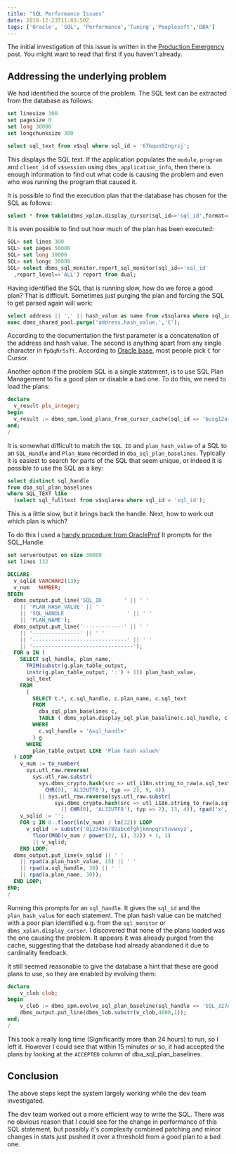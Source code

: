 ```yaml
---
title: "SQL Performance Issues"
date: 2019-12-23T11:03:50Z
tags: ['Oracle', 'SQL', 'Performance','Tuning','Peoplesoft','DBA']
---
```


The initial investigation of this issue is written in the 
[Production Emergency](../productionemergency/) post. You might want to read  that 
first if you haven't already.

## Addressing the underlying problem

We had identified the source of the problem. The SQL text can be extracted from the database as follows:

```sql
set linesize 300
set pagesize 0
set long 30000
set longchunksize 300

select sql_text from v$sql where sql_id = '67bqun92ngrsj';
```

This displays the SQL text. If the application populates the `module`, `program` and `client_id` 
of `v$session` using
`dbms_application_info`, then there is enough information to find out what code is causing the
problem and even who was running the program that caused it.

It is possible to find the execution plan that the database has chosen for the SQL as follows:

```sql
select * from table(dbms_xplan.display_cursor(sql_id=>'sql_id',format=>'ALLSTATS');
```

It is even possible to find out how much of the plan has been executed:

```sql
SQL> set lines 300
SQL> set pages 50000
SQL> set long 30000
SQL> set longc 30000  
SQL> select dbms_sql_monitor.report_sql_monitor(sql_id=>'sql_id'
  ,report_level=>'ALL') report from dual;
```

Having identified the SQL that is running slow, how do we force a good plan?
That is difficult. Sometimes just purging  the plan and forcing the SQL to get
parsed again will work:

```sql
select address || ',' || hash_value as name from v$sqlarea where sql_id = 'sql_id';
exec dbms_shared_pool.purge('address,hash_value;','C');
```

According to the documentation the first parameter is a concatenation of the address and
hash value. The second is anything apart from any single character in `PpQqRrSsTt`. According to 
[Oracle base](https://oracle-base.com/articles/misc/purge-the-shared-pool#purge-individual-cursors),
most people pick `C` for Cursor.

Another option if the problem SQL is a single statement, is to use SQL Plan Management to
fix a good plan or disable a bad one. To do this, we need to load the plans:

```sql
declare
  v_result pls_integer;
begin
  v_result := dbms_spm.load_plans_from_cursor_cache(sql_id => 'busg12afb9x71');
end;
/
```

It is somewhat difficult to match the `SQL_ID` and `plan_hash_value` of a SQL to an `SQL_Handle` and
`Plan_Name` recorded in `dba_sql_plan_baselines`. Typically it is easiest to search for parts of the
SQL that seem unique, or indeed it is possible to use the SQL as a key:

```sql
select distinct sql_handle 
from dba_sql_plan_baselines 
where SQL_TEXT like
  (select sql_fulltext from v$sqlarea where sql_id = 'sql_id');
```

This is a little slow, but it brings back the handle. Next, how to work out which plan is which?

To do this I used a 
[handy procedure from OracleProf](http://oracleprof.blogspot.com/2011/07/how-to-find-sqlid-and-planhashvalue-in.html)
It prompts for the SQL_Handle.

```sql
set serveroutput on size 30000
set lines 132

DECLARE
  v_sqlid VARCHAR2(13);
  v_num   NUMBER;
BEGIN
  dbms_output.put_line('SQL_ID       ' || ' '
    || 'PLAN_HASH_VALUE' || ' '
    || 'SQL_HANDLE                    ' || ' '
    || 'PLAN_NAME');
  dbms_output.put_line('-------------' || ' '
    || '---------------' || ' '
    || '------------------------------' || ' '
    || '--------------------------------');
  FOR a IN (
    SELECT sql_handle, plan_name,
      TRIM(substr(g.plan_table_output, 
      instr(g.plan_table_output, ':') + 1)) plan_hash_value,
      sql_text
    FROM
      (
        SELECT t.*, c.sql_handle, c.plan_name, c.sql_text
        FROM
          dba_sql_plan_baselines c,
          TABLE ( dbms_xplan.display_sql_plan_baseline(c.sql_handle, c.plan_name)) t
        WHERE
          c.sql_handle = '&sql_handle'
        ) g
      WHERE
        plan_table_output LIKE 'Plan hash value%'
  ) LOOP
    v_num := to_number(
	  sys.utl_raw.reverse(
	    sys.utl_raw.substr(
		  sys.dbms_crypto.hash(src => utl_i18n.string_to_raw(a.sql_text || 
		    CHR(0), 'AL32UTF8'), typ => 2), 9, 4))
          || sys.utl_raw.reverse(sys.utl_raw.substr(
		       sys.dbms_crypto.hash(src => utl_i18n.string_to_raw(a.sql_text
                 || CHR(0), 'AL32UTF8'), typ => 2), 13, 4)), rpad('x', 16, 'x'));
    v_sqlid := '';
    FOR i IN 0..floor(ln(v_num) / ln(32)) LOOP
      v_sqlid := substr('0123456789abcdfghjkmnpqrstuvwxyz', 
	    floor(MOD(v_num / power(32, i), 32)) + 1, 1)
        || v_sqlid;
    END LOOP;
  dbms_output.put_line(v_sqlid || ' '
    || rpad(a.plan_hash_value, 15) || ' '
    || rpad(a.sql_handle, 30) || ' '
    || rpad(a.plan_name, 30));
  END LOOP;
END;
/
```

Running  this prompts for an `sql_handle`. It gives the `sql_id` and the `plan_hash_value`
for each statement. The plan hash value can be matched with a poor plan identified e.g. from
the `sql_monitor` or `dbms_xplan.display_cursor`. I discovered that none of the plans loaded
was the one causing the problem. It appears it was already purged from the cache, suggesting
that the database had already abandoned it due to cardinality feedback.

It still seemed reasonable to give the database a hint that these are good plans to
use, so they are enabled by evolving them:

```sql
declare
    v_clob clob;
begin
    v_clob := dbms_spm.evolve_sql_plan_baseline(sql_handle => 'SQL_327e391735aac611');
    dbms_output.put_line(dbms_lob.substr(v_clob,4000,1));
end;
/
```

This took a really long time (Significantly more than 24 hours) to run, so I left it. 
However I could see that within 15 minutes or so, it had accepted the plans by looking
at the `ACCEPTED` column of dba_sql_plan_baselines.

## Conclusion

The above steps kept the system largely working while the dev team investigated.

The dev team worked out a more efficient way to write the SQL. There was no
obvious reason that I could see for the change in performance of this SQL statement, but
possibly it's complexity combined patching and minor changes in stats just pushed it over
a threshold from a good plan to a bad one.